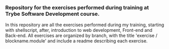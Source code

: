 ### Repository for the exercises performed during training at Trybe Software Development course.

In this repository are all the exercises performed during my training, starting with shellscript, after, introduction to web development, Front-end and Back-end.
All exercises are organized by branch, with the title 'exercise / blockname.module' and include a readme describing each exercise.
